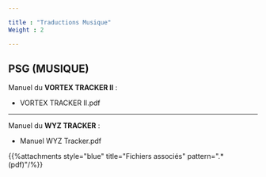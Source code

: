 ```yaml
---

title : "Traductions Musique"
Weight : 2

---
```


## PSG (MUSIQUE)




Manuel du **VORTEX TRACKER II** :

- VORTEX TRACKER II.pdf

---

Manuel du **WYZ TRACKER** :

- Manuel WYZ Tracker.pdf

{{%attachments style="blue" title="Fichiers associés" pattern=".*(pdf)"/%}}